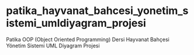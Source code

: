 # patika_hayvanat_bahcesi_yonetim_sistemi_umldiyagram_projesi
Patika OOP (Object Oriented Programming) Dersi Hayvanat Bahçesi Yönetim Sistemi UML Diyagram Projesi
